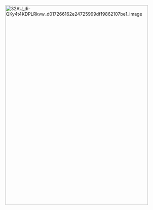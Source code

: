 <img width="450" height="630" alt="32AU_di-QKy4t4KDPLRkvw_d017266162e24725999df19862107be1_image" src="https://github.com/3mohamed-abdelfattah/Little_Lemon_Project/assets/142848460/04f131f1-2eba-4c50-a321-ac2bc4172528">
